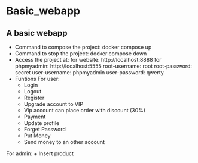 # Basic_webapp
## A basic webapp 
- Command to compose the project: docker compose up
- Command to stop the project: docker compose down
- Access the project at:
    for website: http://localhost:8888
    for phpmyadmin: http://localhost:5555
    root-username: root
    root-password: secret
    user-username: phpmyadmin
    user-password: qwerty
- Funtions 
 For user:
    + Login
    + Logout
    + Register
    + Upgrade account to VIP
    + Vip account can place order with discount (30%)
    + Payment
    + Update profile
    + Forget Password
    + Put Money
    + Send money to an other account
    
For admin:
    + Insert product
   
    
    


